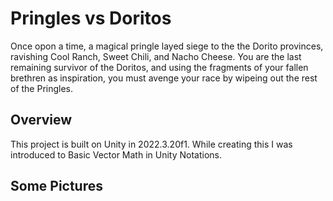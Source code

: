 # Pringles vs Doritos

Once opon a time, a magical pringle layed siege to the the Dorito provinces, ravishing Cool Ranch, Sweet Chili, and Nacho Cheese. You are the last remaining survivor of the Doritos, and using the fragments of your fallen brethren as inspiration, you must avenge your race by wipeing out the rest of the Pringles.

## Overview

This project is built on Unity in 2022.3.20f1. While creating this I was introduced to Basic Vector Math in Unity Notations.

## Some Pictures


